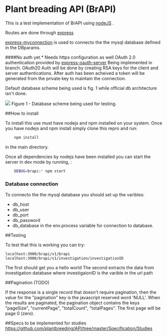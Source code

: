 Plant breading API (BrAPI)
==========================


This is a test implementation of BrAPI using [nodeJS](https://nodejs.org/) .

Routes are done through [express](http://expressjs.com/)

[express-myconnection](https://www.npmjs.com/package/express-myconnection) is used to connecto the the mysql database defined in the DBparams.


####No auth yet.* Needs https configuration as well
 OAuth 2.0 authentication provided by [express-oauth-server](https://www.npmjs.com/package/express-oauth-server)
 Being implemented in branch: OAuth20
 Auth will be done by creating RSA keys for the client and server authentications. 
 After auth has been acheived a token will be generated from the private key to maintain the connection.


Default database scheme being used is fig. 1 while official db architecture isn't done.

<img src="https://raw.githubusercontent.com/forestbiotech-lab/BrAPI/master/images/DataBaseMiappe.png"/>
Figure 1 - Database scheme being used for testing.


##How to install

To install this use must have nodejs and npm installed on your system.
Once you have nodejs and npm install simply clone this repro and run:
```bash
    npm install 
```

in the main directory.

Once all dependencies by nodejs have been installed you can start the server in dev mode by running, :
```bash
    DEBUG=brapi:* npm start 
```

### Database connection 
 To connecto the the mysql database you should set up the varibles: 
 * db_host
 * db_user
 * db_port
 * db_password
 * db_database
 in the env.process variable for connection to database.

##Testing

To test that this is working you can try:
```url
localhost:3000/brapi/v1/brapi
localhost:3000/brapi/v1/investigation/investigationID
```

The first should get you a hello world
The second extracts the data from investigation database where investigaionID is the varible in the url path


##Pagination (TODO)

If the response is a single record that doesn't require pagination, then the value for the "pagination" key is the javascript reserved word 'NULL'. When the results are paginated, the pagination object contains the keys "pageSize", "currentPage", "totalCount", "totalPages". The first page will be page 0 (zero).


##Specs to be implemented for studies
https://github.com/plantbreeding/API/tree/master/Specification/Studies

